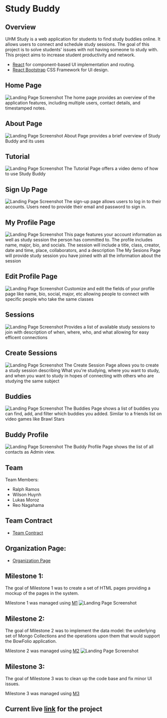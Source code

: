 # Study Buddy

## Overview

UHM Study is a web application for students to find study buddies online. It allows users to connect and schedule study sessions. The goal of this project is to solve students' issues with not having someone to study with. This project aims to increase student productivity and network.

* [React](https://reactjs.org/) for component-based UI implementation and routing.
* [React Bootstrap](https://react-bootstrap.github.io/) CSS Framework for UI design.


## Home Page

<img src="doc/newfront.png" alt="Landing Page Screenshot">
The home page provides an overview of the application features, including multiple users, contact details, and timestamped notes.

## About Page

<img src="doc/aboutdamn.png" alt="Landing Page Screenshot">
About Page provides a brief overview of Study Buddy and its uses

## Tutorial
<img src="doc/tutorial.png" alt="Landing Page Screenshot">
The Tutorial Page offers a video demo of how to use Study Buddy

## Sign Up Page

<img src="doc/signup.png" alt="Landing Page Screenshot">
The sign-up page allows users to log in to their accounts. Users need to provide their email and password to sign in.

## My Profile Page

<img src="doc/myprof.png" alt="Landing Page Screenshot">
This page features your account information as well as study session the person has committed to.  The profile includes name, major, bio, and socials. The session will include a title, class, creator, date and time, place, collaborators, and a description
The My Sesions Page will provide study session you have joined with all the information about the session

## Edit Profile Page

<img src="doc/editProf.png" alt="Landing Page Screenshot">
Customize and edit the fields of your profile page like name, bio, social, major, etc allowing people to connect with specific people who take the same classes

## Sessions

<img src="doc/sess.png" alt="Landing Page Screenshot">
Provides a list of available study sessions to join with description of when, where, who, and what allowing for easy efficent connections

## Create Sessions

<img src="doc/CreateSes.png" alt="Landing Page Screenshot">
The Create Session Page allows you to create a study session describing What you're studying, where you want to study, and when you want to study in hopes of connecting with others who are studying the same subject

## Buddies

<img src="doc/bud.png" alt="Landing Page Screenshot">
The Buddies Page shows a list of buddies you can find, add, and filter which buddies you added. Similar to a friends list on video games like Brawl Stars

## Buddy Profile

<img src="doc/budprof.png" alt="Landing Page Screenshot">
The Buddy Profile Page shows the list of all contacts as Admin view.

## Team
Team Members:

- Ralph Ramos
- Wilson Huynh
- Lukas Moroz
- Reo Nagahama

## Team Contract
- [Team Contract](https://docs.google.com/document/d/1CuqpTS5TcGMRY66bBHws0psp6xEzRiAeooaWMurNlUc/edit?tab=t.0)

## Organization Page:
 - [Organization Page](https://github.com/uhm-studymax)

## Milestone 1:
The goal of Milestone 1 was to create a set of HTML pages providing a mockup of the pages in the system.

Milestone 1 was managed using [M1](https://github.com/orgs/uhm-studymax/projects/1)
<img src="doc/M1.png" alt="Landing Page Screenshot">

## Milestone 2:
The goal of Milestone 2 was to implement the data model: the underlying set of Mongo Collections and the operations upon them that would support the BowFolio application.

Milestone 2 was managed using [M2](https://github.com/orgs/uhm-studymax/projects/4/views/1)
<img src="doc/M2pre.png" alt="Landing Page Screenshot">
   
## Milestone 3:
The goal of Milestone 3 was to clean up the code base and fix minor UI issues.

Milestone 3 was managed using [M3](https://github.com/orgs/uhm-studymax/projects/1)

## Current live [link](https://study-buddy-inky-nine.vercel.app/) for the project


